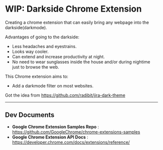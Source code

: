 # WIP: Darkside Chrome Extension

Creating a chrome extension that can easily bring any webpage into the darkside(darkmode).

Advantages of going to the darkside:

- Less headaches and eyestrains.
- Looks way cooler.
- Can extend and increase productivity at night.
- No need to wear sunglasses inside the house and/or during nightime just to browse the web.

This Chrome extension aims to:

- Add a darkmode filter on most websites.

Got the idea from https://github.com/radibit/jira-dark-theme

---

## Dev Documents

- **Google Chrome Extension Samples Repo** : https://github.com/GoogleChrome/chrome-extensions-samples
- **Google Chrome Extension API Docs** : https://developer.chrome.com/docs/extensions/reference/
